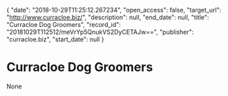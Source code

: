 {
  "date": "2018-10-29T11:25:12.267234", 
  "open_access": false, 
  "target_url": "http://www.curracloe.biz/", 
  "description": null, 
  "end_date": null, 
  "title": "Curracloe Dog Groomers", 
  "record_id": "20181029T112512/meVrYp5QnukVS2DyCETAJw==", 
  "publisher": "curracloe.biz", 
  "start_date": null
}

# Curracloe Dog Groomers

None
